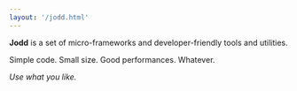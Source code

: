 ```yaml
---
layout: '/jodd.html'
---
```


**Jodd** is a set of micro-frameworks and developer-friendly tools and utilities.

Simple code. Small size. Good performances. Whatever.

_Use what you like._
